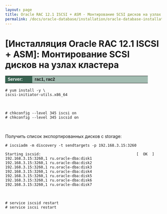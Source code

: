```yaml
---
layout: page
title: Oracle RAC 12.1 ISCSI + ASM - Монтирование SCSI дисков на узлах кластера
permalink: /docs/oracle-database/installation/oracle-database-installation/distributed/rac/linux/6.7/oracle/12.1/iscsi-asm/mount-iscsi-on-nodes/
---
```



# [Инсталляция Oracle RAC 12.1 ISCSI + ASM]: Монтирование SCSI дисков на узлах кластера


<table cellpadding="4" cellspacing="2" align="center" border="0" width="100%">

<tr>
<td style="color: rgb(255, 255, 255);" bgcolor="#386351" width="14%"><span style="font-family: Arial,Helvetica,sans-serif; font-size: 14px;"><strong>Server:</strong></span></td>
<td height="20" bgcolor="#a2bcb1" width="60%"><span style="font-family: Arial,Helvetica,sans-serif; font-size: 14px;"><strong>rac1, rac2</strong></span></td>
</tr>

</table>


	# yum install -y \
    iscsi-initiator-utils.x86_64

<br/>

	# chkconfig --level 345 iscsi on
	# chkconfig --level 345 iscsid on


<br/>

Получить список экспортированных дисков с storage:

    # iscsiadm -m discovery -t sendtargets -p 192.168.3.15:3260

    Starting iscsid:                                           [  OK  ]
    192.168.3.15:3260,1 ru.oracle-dba:disk1
    192.168.3.15:3260,1 ru.oracle-dba:disk2
    192.168.3.15:3260,1 ru.oracle-dba:disk3
    192.168.3.15:3260,1 ru.oracle-dba:disk4
    192.168.3.15:3260,1 ru.oracle-dba:disk5
    192.168.3.15:3260,1 ru.oracle-dba:disk6
    192.168.3.15:3260,1 ru.oracle-dba:disk7


<br/>


	# service iscsid restart
	# service iscsi restart

